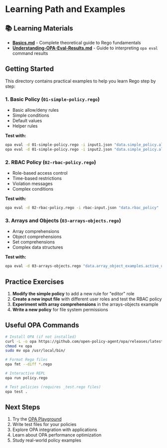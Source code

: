 # Learning Path and Examples

## 📚 Learning Materials

- **[Basics.md](./Basics.md)** - Complete theoretical guide to Rego fundamentals
- **[Understanding-OPA-Eval-Results.md](./Understanding-OPA-Eval-Results.md)** - Guide to interpreting `opa eval` command results

## Getting Started

This directory contains practical examples to help you learn Rego step by step:

### 1. Basic Policy (`01-simple-policy.rego`)
- Basic allow/deny rules
- Simple conditions
- Default values
- Helper rules

**Test with:**
```bash
opa eval -d 01-simple-policy.rego -i input1.json "data.simple_policy.allow"
opa eval -d 01-simple-policy.rego -i input2.json "data.simple_policy.allow"
```

### 2. RBAC Policy (`02-rbac-policy.rego`)
- Role-based access control
- Time-based restrictions
- Violation messages
- Complex conditions

**Test with:**
```bash
opa eval -d 02-rbac-policy.rego -i rbac-input.json "data.rbac_policy"
```

### 3. Arrays and Objects (`03-arrays-objects.rego`)
- Array comprehensions
- Object comprehensions
- Set comprehensions
- Complex data structures

**Test with:**
```bash
opa eval -d 03-arrays-objects.rego "data.array_object_examples.active_users"
```

## Practice Exercises

1. **Modify the simple policy** to add a new rule for "editor" role
2. **Create a new input file** with different user roles and test the RBAC policy
3. **Experiment with array comprehensions** in the arrays-objects example
4. **Write a new policy** for file system permissions


## Useful OPA Commands

```bash
# Install OPA (if not installed)
curl -L -o opa https://github.com/open-policy-agent/opa/releases/latest/download/opa_linux_amd64
chmod +x opa
sudo mv opa /usr/local/bin/

# Format Rego files
opa fmt --diff *.rego

# Interactive REPL
opa run policy.rego

# Test policies (requires _test.rego files)
opa test .
```

## Next Steps

1. Try the [OPA Playground](https://play.openpolicyagent.org/)
2. Write test files for your policies
3. Explore OPA integration with applications
4. Learn about OPA performance optimization
5. Study real-world policy examples